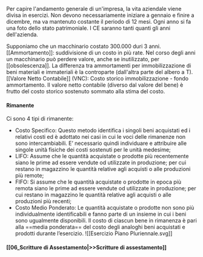 Per capire l'andamento generale di un'impresa, la vita aziendale viene divisa in esercizi.
Non devono necessariamente iniziare a gennaio e finire a dicembre, ma va mantenuto costante il periodo di 12 mesi.
Ogni anno si fa una foto dello stato patrimoniale. I CE saranno tanti quanti gli anni dell'azienda.

Supponiamo che un macchinario costato 300.000 duri 3 anni.
[[Ammortamento]]: suddivisione di un costo in più rate. Nel corso degli anni un macchinario può perdere valore, anche se inutilizzato, per [[obsolescenza]].
La differenza tra ammortamenti per immobilizzazione di beni materiali e immateriali è la controparte (dall'altra parte del albero a T).
[[Valore Netto Contabile]] (VNC): Costo storico immobilizzazione - fondo ammortamento. Il valore netto contabile (diverso dal valore del bene) è frutto del costo storico sostenuto sommato alla stima del costo.
#### Rimanente
Ci sono 4 tipi di rimanente:
- Costo Specifico: Questo metodo identifica i singoli beni acquistati ed i relativi costi ed è adottato nei casi in cui le voci delle rimanenze non sono intercambiabili. E’ necessario quindi individuare e attribuire alle singole unità fisiche dei costi sostenuti per le unità medesime;
- LIFO: Assume che le quantità acquistate o prodotte più recentemente siano le prime ad essere vendute od utilizzate in produzione; per cui restano in magazzino le quantità relative agli acquisti o alle produzioni più remote;
- FIFO: Si assume che le quantità acquistate o prodotte in epoca più remota siano le prime ad essere vendute od utilizzate in produzione; per cui restano in magazzino le quantità relative agli acquisti o alle produzioni più recenti;
- Costo Medio Ponderato: Le quantità acquistate o prodotte non sono più individualmente identificabili e fanno parte di un insieme in cui i beni sono ugualmente disponibili. Il costo di ciascun bene in rimanenza è pari alla ==media ponderata== del costo degli analoghi beni acquistati e prodotti durante l’esercizio.
![[Esercizio Piano Pluriennale.svg]]
#### [[06_Scritture di Assestamento|>>Scritture di assestamento]]